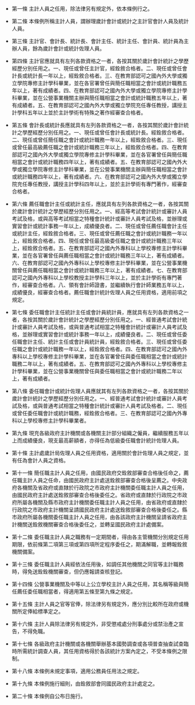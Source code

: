 * 第一條 主計人員之任用，除法律另有規定外，依本條例行之。

* 第二條 本條例所稱主計人員，謂辦理歲計會計或統計之主計官會計人員及統計人員。

* 第三條 主計官、會計長、統計長、會計主任、統計主任、會計員、統計員為主辦人員，餘為歲計會計或統計佐理人員。

* 第四條 主計官應就具有左列各款資格之一者，各按其關於歲計會計統計之學歷經歷分別任用之。一、現任或曾任主計官，經銓敘合格者。二、現任或曾任會計長或統計長一年以上，經銓敘合格者。三、在教育部認可之國內外大學或獨立學院專修主計學科畢業，並在各官署曾任與簡任職相當之會計或統計職務五年以上，著有成績者。四、在教育部認可之國內外大學或獨立學院專修主計學科畢業，並在公營事業機關主辦與簡任職相當之會計或統計職務五年以上，著有成績者。五、在教育部認可之國內外大學或獨立學院充任專任教授，講授主計學科五年以上並於主計學術有特殊之著作經審查合格者。

* 第五條 會計長或統計長應就具有左列各款資格之一者，各按其關於歲計會計統計之學歷經歷分別任用之。一、現任或曾任會計長或統計長。經銓敘合格者。二、現任或曾任簡任職之會計或統計職務一年以上，經銓敘合格者。三、現任或曾任最高級薦任職之會計或統計職務三年以上，經銓敘合格者。四、在教育部認可之國內外大學或獨立學院專修主計學科畢業，並在各官署曾任與簡任職相當之會計或統計職務四年以上，著有成績者。五、在教育部認可之國內外大學或獨立學院專修主計學科畢業，並在公營事業機關主辦與簡任職相當之會計或統計職務四年以上，著有成績者。六、在教育部認可之國內外大學或獨立學院充任專任教授，講授主計學科四年以上，並於主計學術有專門著作，經審查合格者。

* 第六條 薦任職會計主任或統計主任，應就具有左列各款資格之一者，各按其關於歲計會計統計之學歷經歷分別任用之。一、經高等考試會計統計或審計人員考試及格，或與高等考試相當之特種會計統計或審計人員考試及格，並辦理或實習會計或統計事務一年以上，成績優良者。二、現任或曾任薦任職會計主任或統計主任，經銓敘合格者。三、現任或曾任薦任職之會計或統計職務一年以上，經銓敘合格者。四、現任或曾任最高級委任職之會計或統計職務三年以上，經銓敘合格者。五、在教育部認可之國內外專科以上學校專修主計學科畢業，並在各官署曾任與薦任職相當之會計或統計職務三年以上，著有成績者。六、在教育部認可之國內外專科以上學校專修主計學科畢業，並在公營事業機關曾任與薦任職相當之會計或統計職務三年以上，著有成績者。七、在教育部認可之國內外專科以上學校教授主計學科三年以上，並於主計學術有專門著作，經審查合格者。八、領有會計師證書，並繼續執行會計師業務五年以上，成績優良，經審查合格者。薦任職會計統計佐理人員之任用資格，適用前項之規定。

* 第七條 委任職會計主任統計主任或會計員統計員，應就具有左列各款資格之一者，各按其關於歲計會計統計之學歷經歷分別任用之。一、經普通考試會計統計或審計人員考試及格，或與普通考試相當之特種會計統計或審計人員考試及格，並辦理或實習會計或統計事務一年以上，成績優良者。二、現任或曾任委任職會計主任、統計主任或會計員統計員，經銓敘合格者。三、現任或曾任委任職之會計或統計職務一年以上，經銓敘合格者。四、在教育部認可之國內外專科以上學校專修主計學科畢業，並在各官署曾任與委任職相當之會計或統計職務二年以上，著有成績者。五、在教育部認可之國內外專科以上學校專修主計學科畢業，並在公營事業機關曾任與委任職相當之會計或統計職務二年以上，著有成績者。

* 第八條 委任職會計或統計佐理人員應就其有左列各款資格之一者，各按其關於歲計會計統計之學歷經歷分別任用之。一、經普通考試會計統計或審計人員考試及格，或與普通考試相當之特種會計統計或審計人員考試及格者。二、現任或曾任委任職會計或統計職務，經銓敘合格者。三、在教育部認可之國內外專科以上學校專修主計學科畢業者。

* 第九條 現充各級政府主計機關或各機關主計部分組織之僱員，繼續服務五年以上而成績優良，現支最高薪額者，亦得任為低級委任職會計統計佐理人員。

* 第十條 主計處歲計局佐理人員之任用資格，適用關於會計佐理人員之規定，並有任為會計人員之資格。

* 第十一條 簡任職主計人員之任用，由國民政府交銓敘部審查合格後任命之，薦任職主計人員之任命，由國民政府主計處送銓敘部審查合格後呈薦之。中央政府各機關及省政府或直隸於行政院之市政府主計機關委任職主計人員之任用，由國民政府主計處送銓敘部審查合格後委任之。省政府或直隸於行政院之市政府所屬各機關及縣市政府主計機關委任職主計人員之任用，由省政府或直隸於行政院之市政府主計機關呈請國民政府主計處送銓敘部審查合格後委任之。縣市政府所屬各機關委任職主計人員之任用，由各該政府主計機關呈請省政府主計機關送銓敘機關審查合格後委任之，並轉呈國民政府主計處備案。

* 第十二條 委任職主計人員之職務有一定期間者，得由各主管機關分別規定任用期限，依前條第二項第三項或第四項所定程序委任之，期滿解職，並轉報銓敘機關備案。

* 第十三條 委任職主計人員經依法任用後，如調任其他機關之同官等主計職務時，得免送銓銓機關審查，但仍應報請查核登記。

* 第十四條 公營事業機關及中等以上公立學校主計人員之任用，其名稱等級與簡任薦任委任職相當者，得適用第五條至第九條之規定。

* 第十五條 主計人員之官等官俸，除法律另有規定外，應分別比較所在政府或機關所定俸給標準定之。

* 第十六條 主計人員除法律另有規定外，非受懲戒處分刑事處分或禁治產之宣告，不得免職。

* 第十七條 各級政府主計機關或各機關舉辦基本國勢調查或各項普查抽查試查臨時所需統計調查人員，其任用資格得於各該統計方案內定之，不受本條例之限制。

* 第十八條 本條例未規定事項，適用公務員任用法之規定。

* 第十九條 本條例施行細則，由銓敘部會同國民政府主計處定之。

* 第二十條 本條例自公布日施行。

